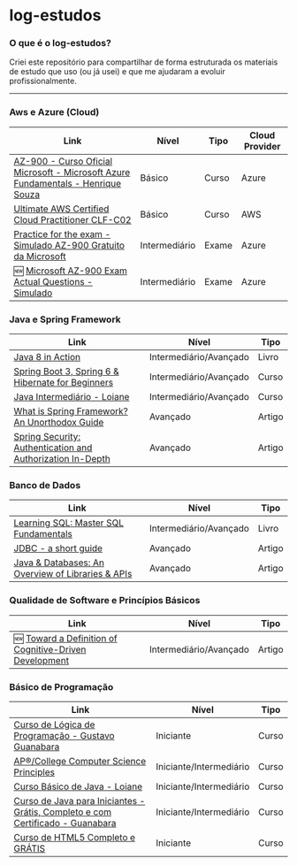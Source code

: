 # log-estudos

### O que é o log-estudos?

Criei este repositório para compartilhar de forma estruturada os materiais de estudo que uso (ou já usei) e que me ajudaram a evoluir profissionalmente.

---
### Aws e Azure (Cloud)

| Link | Nível | Tipo | Cloud Provider |
|------|-----------|------|----------------|
| [AZ-900 - Curso Oficial Microsoft - Microsoft Azure Fundamentals - Henrique Souza](https://youtube.com/playlist?list=PL_yq9hmeKAk_rUvgo0KECZYI1bKzcyncC&si=NN6Td9H-Db3IIi-H) | Básico | Curso | Azure |
| [Ultimate AWS Certified Cloud Practitioner CLF-C02](https://www.udemy.com/course/aws-certified-cloud-practitioner-new/?couponCode=24T4MT90924B) | Básico | Curso | AWS |
| [Practice for the exam - Simulado AZ-900 Gratuito da Microsoft](https://learn.microsoft.com/en-us/credentials/certifications/azure-fundamentals//?practice-assessment-type=certification#certification-practice-for-the-exam) | Intermediário | Exame | Azure |
| :new: [Microsoft AZ-900 Exam Actual Questions - Simulado](https://www.examtopics.com/exams/microsoft/az-900/view/) | Intermediário | Exame | Azure |

### Java e Spring Framework

| Link | Nível | Tipo |
|------|-----------|------|
| [Java 8 in Action](https://www.amazon.com/Java-Action-Lambdas-functional-style-programming/dp/1617291994) | Intermediário/Avançado | Livro |
| [Spring Boot 3, Spring 6 & Hibernate for Beginners](https://www.udemy.com/course/spring-hibernate-tutorial/?couponCode=24T4MT90924B) | Intermediário/Avançado | Curso |
| [Java Intermediário - Loiane](https://loiane.training/curso/java-intermediario) | Intermediário/Avançado | Curso |
| [What is Spring Framework? An Unorthodox Guide](https://www.marcobehler.com/guides/spring-framework) | Avançado | Artigo |
| [Spring Security: Authentication and Authorization In-Depth](https://www.marcobehler.com/guides/spring-security) | Avançado | Artigo |

### Banco de Dados

| Link | Nível | Tipo |
|------|-----------|-------|
| [Learning SQL: Master SQL Fundamentals](https://www.amazon.com.br/Learning-SQL-Alan-Beaulieu/dp/0596520832) | Intermediário/Avançado | Livro |
| [JDBC - a short guide](https://www.marcobehler.com/guides/jdbc) | Avançado | Artigo |
| [Java & Databases: An Overview of Libraries & APIs](https://www.marcobehler.com/guides/java-databases) | Avançado | Artigo |

### Qualidade de Software e Princípios Básicos

| Link | Nível | Tipo |
|------|------|------|
| :new: [Toward a Definition of Cognitive-Driven Development](https://ieeexplore.ieee.org/abstract/document/9240662) | Intermediário/Avançado | Artigo |

### Básico de Programação

| Link | Nível | Tipo |
|------|-----------|--------|
| [Curso de Lógica de Programação - Gustavo Guanabara](https://youtube.com/playlist?list=PLHz_AreHm4dmSj0MHol_aoNYCSGFqvfXV&si=cmG98yjSP270oCpS) | Iniciante | Curso |
| [AP®︎/College Computer Science Principles](https://www.khanacademy.org/computing/ap-computer-science-principles) | Iniciante/Intermediário | Curso |
| [Curso Básico de Java - Loiane](https://loiane.training/curso/java-basico) | Iniciante/Intermediário | Curso |
| [Curso de Java para Iniciantes - Grátis, Completo e com Certificado - Guanabara](https://youtube.com/playlist?list=PLHz_AreHm4dkI2ZdjTwZA4mPMxWTfNSpR&si=ot_KZhEDKltyCEZe) | Iniciante/Intermediário | Curso |
| [Curso de HTML5 Completo e GRÁTIS](https://youtube.com/playlist?list=PLHz_AreHm4dlAnJ_jJtV29RFxnPHDuk9o&si=-xh50hZNNkcOJ-XM) | Iniciante | Curso |







